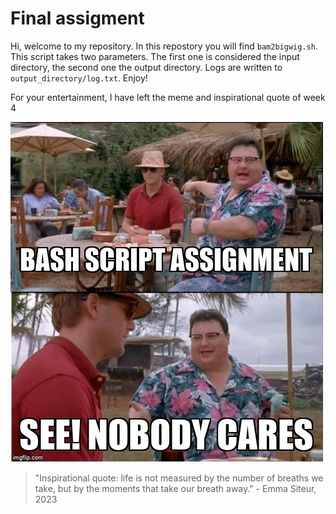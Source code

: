 # Final assigment

Hi, welcome to my repository. In this repostory you will find `bam2bigwig.sh`. This script takes two parameters. The first one is considered the input directory, the second one the output directory. Logs are written to `output_directory/log.txt`. Enjoy!

For your entertainment, I have left the meme and inspirational quote of week 4

![alt text](meme.jpg "My Awesome Meme")

> "Inspirational quote: life is not measured by the number of breaths we take, but by the moments that take our breath away." - Emma Siteur, 2023
